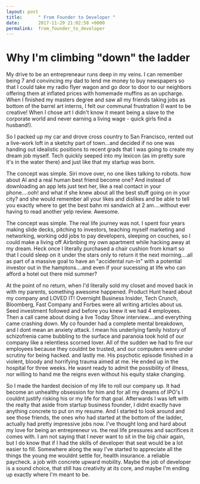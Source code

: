 ```yaml
---
layout: post
title:      " From Founder to Developer "
date:       2017-11-29 21:02:58 +0000
permalink:  from_founder_to_developer
---
```


#  Why I'm climbing "down" the ladder



My drive to be an entrepreneaur runs deep in my veins. I can remember being 7 and convincing my dad to lend me money to buy newspapers so that I could take my radio flyer wagon and go door to door to our neighbors offering them at inflated prices with homemade muffins as an upcharge. When I finished my masters degree and saw all my friends taking jobs as bottom of the barrel art interns, I felt our communal frustration (I want to be creative! When I chose art I didn't know it meant being a slave to the corporate world and never earning a living wage - quick girls find a husband!). 

So I packed up my car and drove cross country to San Francisco, rented out a live-work loft in a sketchy part of town...and decided if no one was handing out idealistic positions to recent grads that I was going to create my dream job myself. Tech quickly seeped into my lexicon (as im pretty sure it's in the water there) and just like that my startup was born. 

The concept was simple. Siri move over, no one likes talking to robots. how about AI and a real human best friend become one? And instead of downloading an app lets just text her, like a real contact in your phone....ooh! and what if she knew about all the best stuff going on in your city? and she would remember all your likes and dislikes and be able to tell you exactly where to get the best bahn mi sandwich at 2 am....without ever having to read another yelp review. Awesome. 

The concept was simple. The real life journey was not. I spent four years making slide decks, pitching to investors, teaching myself marketing and networking, working odd jobs to pay developers, sleeping on couches, so I could make a living off Airbnbing my own apartment while hacking away at my dream. Heck once I literally purchased a chair cushion from kmart so that I could sleep on it under the stars only to return it the next morning....all as part of a massive goal to have an "accidental run-in" with a potential investor out in the hamptons....and even if your sucessing at life who can afford a hotel out there mid summer?

At the point of no return, when I'd literally sold my closet and moved back in with my parents, something awesome happened. Product Hunt heard about my company and LOVED IT! Overnight Business Insider, Tech Crunch, Bloomberg, Fast Company and Forbes were all writing articles about us. Seed investment followed and before you knew it we had 4 employees. Then a call came about doing a live Today Show interview....and everything came crashing down. My co founder had a complete mental breakdown, and I dont mean an anxiety attack. I mean his underlying family history of schizofrenia came bubbling to the surface and paranoia took hold of our company like a relentless scorned lover. All of the sudden we had to fire our employees because they couldnt be trusted, and our computers were under scrutiny for being hacked. and lastly me. His psychotic episode finished in a violent, bloody and horrifying trauma aimed at me. He ended up in the hospital for three weeks. He wasnt ready to admit the possibility of illness, nor willing to hand me the reigns even without his equity stake changing. 

So I made the hardest decision of my life to roll our company up. It had become an unhealthy obsession for him and for all my dreams of IPO's I couldnt justify risking his or my life for that goal. 
Afterwards I was left with the realty that aside from startup business founder, I didnt exactly have anything concrete to put on my resume. And I started to look around and see those friends, the ones who had started at the bottom of the ladder, actually had pretty impressive jobs now. I've thought long and hard about my love for being an entrepreneur vs. the real life pressures and sacrifices it comes with. I am not saying that I never want to sit in the big chair again, but I do know that if I had the skills of developer that seat would be a lot easier to fill. Somewhere along the way I've started to appreciate all the things the young me wouldnt settle for, health insurance. a reliable paycheck. a job with concrete upward mobility. Maybe the job of developer is a sound choice, that still has creativity at its core, and maybe I'm ending up exactly where I'm meant to be.   








